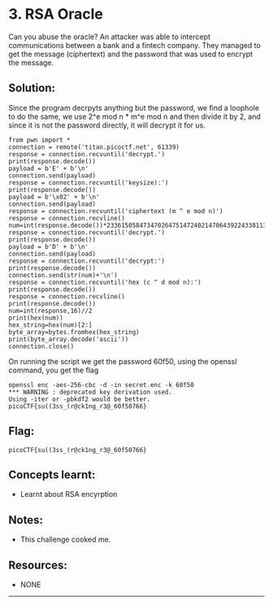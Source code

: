# 3. RSA Oracle

Can you abuse the oracle? An attacker was able to intercept communications between a bank and a fintech company. They managed to get the message (ciphertext) and the password that was used to encrypt the message.

## Solution:

Since the program decrpyts anything but the password, we find a loophole to do the same, we use 2^e mod n * m^e mod n and then divide it by 2, and since it is not the password directly, it will decrypt it for us.

    from pwn import *
    connection = remote('titan.picoctf.net', 61339)
    response = connection.recvuntil('decrypt.')
    print(response.decode())
    payload = b'E' + b'\n'
    connection.send(payload)
    response = connection.recvuntil('keysize):')
    print(response.decode())
    payload = b'\x02' + b'\n'
    connection.send(payload)
    response = connection.recvuntil('ciphertext (m ^ e mod n)')
    response = connection.recvline()
    num=int(response.decode())*2336150584734702647514724021470643922433811330098144930425575029773908475892259185520495303353109615046654428965662643241365308392679139063000973730368839
    response = connection.recvuntil('decrypt.')
    print(response.decode())
    payload = b'D' + b'\n'
    connection.send(payload)
    response = connection.recvuntil('decrypt:')
    print(response.decode())
    connection.send(str(num)+'\n')
    response = connection.recvuntil('hex (c ^ d mod n):')
    print(response.decode())
    response = connection.recvline()
    print(response.decode())
    num=int(response,16)//2
    print(hex(num))
    hex_string=hex(num)[2:] 
    byte_array=bytes.fromhex(hex_string)
    print(byte_array.decode('ascii'))
    connection.close()

On running the script we get the password 60f50, using the openssl command, you get the flag

    openssl enc -aes-256-cbc -d -in secret.enc -k 60f50
    *** WARNING : deprecated key derivation used.
    Using -iter or -pbkdf2 would be better.
    picoCTF{su((3ss_(r@ck1ng_r3@_60f50766}
    
## Flag:

```
picoCTF{su((3ss_(r@ck1ng_r3@_60f50766}
```

## Concepts learnt:

- Learnt about RSA encyrption

## Notes:

- This challenge cooked me.

## Resources:

- NONE

***

